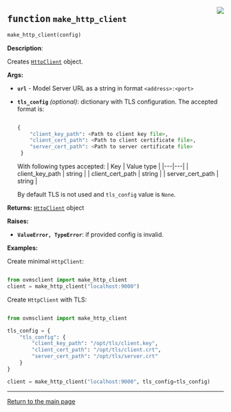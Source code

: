 <a href="../../../../client/python/lib/ovmsclient/tfs_compat/http/serving_client.py#L143"><img align="right" style="float:right;" src="https://img.shields.io/badge/-source-cccccc?style=flat-square"></a>

## <kbd>function</kbd> `make_http_client`

```python
make_http_client(config)
```

**Description**:

Creates [`HttpClient`](http_client.md) object. 


**Args:**
 
 - <b>`url`</b> - Model Server URL as a string in format `<address>:<port>`
 - <b>`tls_config`</b> <i>(optional)</i>: dictionary with TLS configuration. The accepted format is: 

    ```python

    {                   
        "client_key_path": <Path to client key file>,
        "client_cert_path": <Path to client certificate file>,
        "server_cert_path": <Path to server certificate file>             
     }                       

    ```

    With following types accepted: 
    | Key | Value type |
    |---|---|
    | client_key_path | string |
    | client_cert_path | string |
    | server_cert_path | string |
                                    
    By default TLS is not used and `tls_config` value is `None`.


**Returns:**
 [`HttpClient`](http_client.md) object 



**Raises:**
 
 - <b>`ValueError, TypeError`</b>:   if provided config is invalid. 



**Examples:**

 Create minimal `HttpClient`: 

```python

from ovmsclient import make_http_client
client = make_http_client("localhost:9000")

```

Create `HttpClient` with TLS:

```python

from ovmsclient import make_http_client

tls_config = {
    "tls_config": {
        "client_key_path": "/opt/tls/client.key",
        "client_cert_path": "/opt/tls/client.crt",
        "server_cert_path": "/opt/tls/server.crt"    
    }
}

client = make_http_client("localhost:9000", tls_config=tls_config)

```

---

<a href="README.md">Return to the main page</a>
